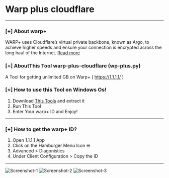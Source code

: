 # Warp plus cloudflare
--------------------------------------------------------------------

### [+] About warp+
WARP+ uses Cloudflare’s virtual private backbone, known as Argo, to achieve higher speeds and ensure your connection is encrypted across the long haul of the Internet. [Read more](https://blog.cloudflare.com/announcing-warp-plus/)

### [+] AboutThis Tool warp-plus-cloudflare (wp-plus.py)
A Tool for getting unlimited GB on Warp+ ( https://1.1.1.1/ ) 

### [+] How to use this Tool on Windows Os!
1. Download [This Tools](https://github.com/Teammatrixx/warp-plus/releases/tag/V.1.0.0) and extract it
3. Run This Tool
4. Enter Your warp+ ID and Enjoy!

--------------------------------------------------------------------
### [+] How to get the warp+ ID?
1. Open 1.1.1.1 App
2. Click on the Hamburger Menu Icon ☰
3. Advanced > Diagonistics
4. Under Client Configuration > Copy the ID
--------------------------------------------------------------------
![Screenshot-1](https://user-images.githubusercontent.com/77905194/108769693-8bb51c80-7583-11eb-940f-835b640fb06c.png)
![Screenshot-2](https://user-images.githubusercontent.com/77905194/108769695-8c4db300-7583-11eb-928e-8f3547250d1f.png)
![Screenshot-3](https://user-images.githubusercontent.com/77905194/108769701-8d7ee000-7583-11eb-9179-e6bb3083dc29.png)
